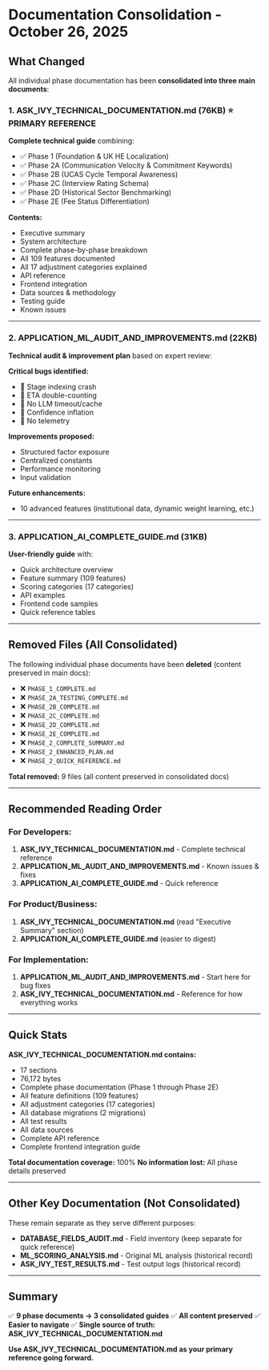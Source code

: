 # Documentation Consolidation - October 26, 2025

## What Changed

All individual phase documentation has been **consolidated into three main documents**:

### 1. **ASK_IVY_TECHNICAL_DOCUMENTATION.md** (76KB) ⭐ **PRIMARY REFERENCE**

**Complete technical guide** combining:
- ✅ Phase 1 (Foundation & UK HE Localization)
- ✅ Phase 2A (Communication Velocity & Commitment Keywords)
- ✅ Phase 2B (UCAS Cycle Temporal Awareness)
- ✅ Phase 2C (Interview Rating Schema)
- ✅ Phase 2D (Historical Sector Benchmarking)
- ✅ Phase 2E (Fee Status Differentiation)

**Contents:**
- Executive summary
- System architecture
- Complete phase-by-phase breakdown
- All 109 features documented
- All 17 adjustment categories explained
- API reference
- Frontend integration
- Data sources & methodology
- Testing guide
- Known issues

---

### 2. **APPLICATION_ML_AUDIT_AND_IMPROVEMENTS.md** (22KB)

**Technical audit & improvement plan** based on expert review:

**Critical bugs identified:**
- 🔴 Stage indexing crash
- 🔴 ETA double-counting
- 🔴 No LLM timeout/cache
- 🔴 Confidence inflation
- 🔴 No telemetry

**Improvements proposed:**
- Structured factor exposure
- Centralized constants
- Performance monitoring
- Input validation

**Future enhancements:**
- 10 advanced features (institutional data, dynamic weight learning, etc.)

---

### 3. **APPLICATION_AI_COMPLETE_GUIDE.md** (31KB)

**User-friendly guide** with:
- Quick architecture overview
- Feature summary (109 features)
- Scoring categories (17 categories)
- API examples
- Frontend code samples
- Quick reference tables

---

## Removed Files (All Consolidated)

The following individual phase documents have been **deleted** (content preserved in main docs):

- ❌ `PHASE_1_COMPLETE.md`
- ❌ `PHASE_2A_TESTING_COMPLETE.md`
- ❌ `PHASE_2B_COMPLETE.md`
- ❌ `PHASE_2C_COMPLETE.md`
- ❌ `PHASE_2D_COMPLETE.md`
- ❌ `PHASE_2E_COMPLETE.md`
- ❌ `PHASE_2_COMPLETE_SUMMARY.md`
- ❌ `PHASE_2_ENHANCED_PLAN.md`
- ❌ `PHASE_2_QUICK_REFERENCE.md`

**Total removed:** 9 files (all content preserved in consolidated docs)

---

## Recommended Reading Order

### For Developers:

1. **ASK_IVY_TECHNICAL_DOCUMENTATION.md** - Complete technical reference
2. **APPLICATION_ML_AUDIT_AND_IMPROVEMENTS.md** - Known issues & fixes
3. **APPLICATION_AI_COMPLETE_GUIDE.md** - Quick reference

### For Product/Business:

1. **ASK_IVY_TECHNICAL_DOCUMENTATION.md** (read "Executive Summary" section)
2. **APPLICATION_AI_COMPLETE_GUIDE.md** (easier to digest)

### For Implementation:

1. **APPLICATION_ML_AUDIT_AND_IMPROVEMENTS.md** - Start here for bug fixes
2. **ASK_IVY_TECHNICAL_DOCUMENTATION.md** - Reference for how everything works

---

## Quick Stats

**ASK_IVY_TECHNICAL_DOCUMENTATION.md contains:**
- 17 sections
- 76,172 bytes
- Complete phase documentation (Phase 1 through Phase 2E)
- All feature definitions (109 features)
- All adjustment categories (17 categories)
- All database migrations (2 migrations)
- All test results
- All data sources
- Complete API reference
- Complete frontend integration guide

**Total documentation coverage:** 100%
**No information lost:** All phase details preserved

---

## Other Key Documentation (Not Consolidated)

These remain separate as they serve different purposes:

- **DATABASE_FIELDS_AUDIT.md** - Field inventory (keep separate for quick reference)
- **ML_SCORING_ANALYSIS.md** - Original ML analysis (historical record)
- **ASK_IVY_TEST_RESULTS.md** - Test output logs (historical record)

---

## Summary

✅ **9 phase documents → 3 consolidated guides**
✅ **All content preserved**
✅ **Easier to navigate**
✅ **Single source of truth: ASK_IVY_TECHNICAL_DOCUMENTATION.md**

**Use ASK_IVY_TECHNICAL_DOCUMENTATION.md as your primary reference going forward.**
